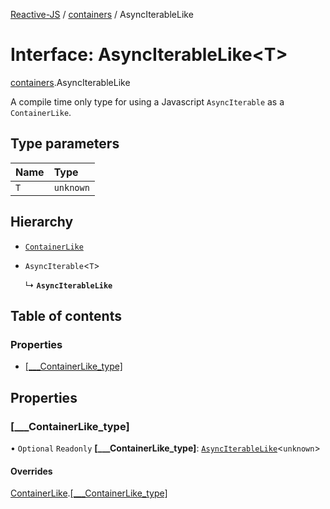 [Reactive-JS](../README.md) / [containers](../modules/containers.md) / AsyncIterableLike

# Interface: AsyncIterableLike<T\>

[containers](../modules/containers.md).AsyncIterableLike

A compile time only type for using a Javascript `AsyncIterable` as a `ContainerLike`.

## Type parameters

| Name | Type |
| :------ | :------ |
| `T` | `unknown` |

## Hierarchy

- [`ContainerLike`](containers.ContainerLike.md)

- `AsyncIterable`<`T`\>

  ↳ **`AsyncIterableLike`**

## Table of contents

### Properties

- [[\_\_\_ContainerLike\_type]](containers.AsyncIterableLike.md#[___containerlike_type])

## Properties

### [\_\_\_ContainerLike\_type]

• `Optional` `Readonly` **[\_\_\_ContainerLike\_type]**: [`AsyncIterableLike`](containers.AsyncIterableLike.md)<`unknown`\>

#### Overrides

[ContainerLike](containers.ContainerLike.md).[[___ContainerLike_type]](containers.ContainerLike.md#[___containerlike_type])
